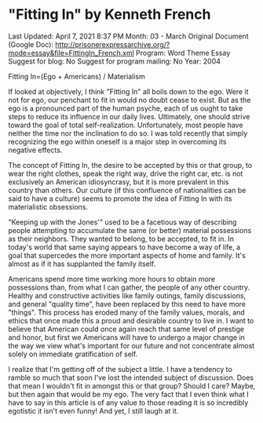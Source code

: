 # "Fitting In" by Kenneth French

Last Updated: April 7, 2021 8:37 PM
Month: 03 - March
Original Document (Google Doc): http://prisonerexpressarchive.org/?mode=essay&file=FittingIn_French.xml
Program: Word Theme Essay
Suggest for blog: No
Suggest for program mailing: No
Year: 2004

Fitting In=(Ego + Americans) / Materialism

If looked at objectively, I think "Fitting In" all boils down to the ego. Were it not for ego, our penchant to fit in would no doubt cease to exist. But as the ego is a pronounced part of the human psyche, each of us ought to take steps to reduce its influence in our daily lives. Ultimately, one should strive toward the goal of total self-realization. Unfortunately, most people have neither the time nor the inclination to do so. I was told recently that simply recognizing the ego within oneself is a major step in overcoming its negative effects.

The concept of Fitting In, the desire to be accepted by this or that group, to wear the right clothes, speak the right way, drive the right car, etc. is not exclusively an American idiosyncrasy, but it is more prevalent in this country than others. Our culture (if this confluence of nationalities can be said to have a culture) seems to promote the idea of Fitting In with its materialistic obsessions.

"Keeping up with the Jones'" used to be a facetious way of describing people attempting to accumulate the same (or better) material possessions as their neighbors. They wanted to belong, to be accepted, to fit in. In today's world that same saying appears to have become a way of life, a goal that supercedes the more important aspects of home and family. It's almost as if it has supplanted the family itself.

Americans spend more time working more hours to obtain more possessions than, from what I can gather, the people of any other country. Healthy and constructive activities like family outings, family discussions, and general "quality time", have been replaced by this need to have more "things". This process has eroded many of the family values, morals, and ethics that once made this a proud and desirable country to live in. I want to believe that American could once again reach that same level of prestige and honor, but first we Americans will have to undergo a major change in the way we view what's important for our future and not concentrate almost solely on immediate gratification of self.

I realize that I'm getting off of the subject a little. I have a tendency to ramble so much that soon I've lost the intended subject of discussion. Does that mean I wouldn't fit in amongst this or that group? Should I care? Maybe, but then again that would be my ego. The very fact that I even think what I have to say in this article is of any value to those reading it is so incredibly egotistic it isn't even funny! And yet, I still laugh at it.